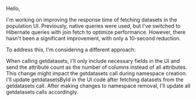 Hello,

I'm working on improving the response time of fetching datasets in the population UI. Previously, native queries were used, but I've switched to Hibernate queries with join fetch to optimize performance. However, there hasn't been a significant improvement, with only a 10-second reduction.

To address this, I'm considering a different approach:

When calling getdatasets, I'll only include necessary fields in the UI and send the attribute count as the number of columns instead of all attributes.
This change might impact the getdatasets call during namespace creation. I'll update getdatasetsById in the UI code after fetching datasets from the getdatasets call.
After making changes to namespace removal, I'll update all getdatasets calls accordingly.
